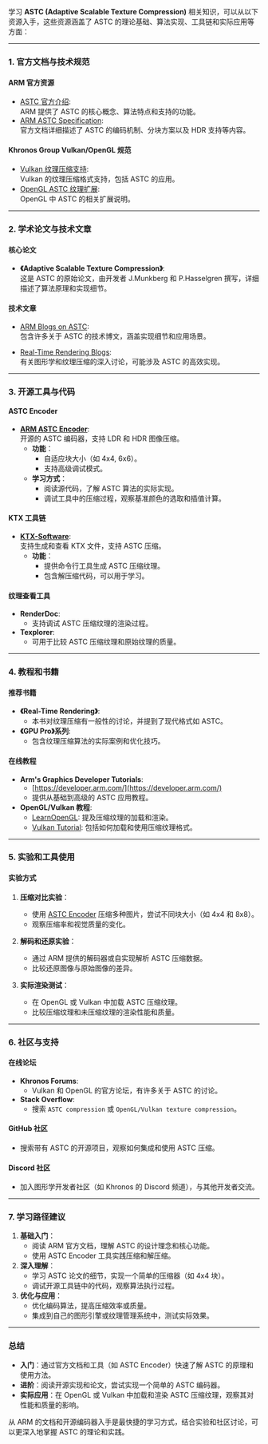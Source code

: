 学习 **ASTC (Adaptive Scalable Texture Compression)** 相关知识，可以从以下资源入手，这些资源涵盖了 ASTC 的理论基础、算法实现、工具链和实际应用等方面：

---

### **1. 官方文档与技术规范**
#### **ARM 官方资源**
- [ASTC 官方介绍](https://developer.arm.com/graphics/astc-compression):  
  ARM 提供了 ASTC 的核心概念、算法特点和支持的功能。
- [ARM ASTC Specification](https://developer.arm.com/documentation/100616/latest):  
  官方文档详细描述了 ASTC 的编码机制、分块方案以及 HDR 支持等内容。

#### **Khronos Group Vulkan/OpenGL 规范**
- [Vulkan 纹理压缩支持](https://registry.khronos.org/vulkan/specs/1.3-extensions/html/chap42.html#formats-compressed):  
  Vulkan 的纹理压缩格式支持，包括 ASTC 的应用。
- [OpenGL ASTC 纹理扩展](https://www.khronos.org/registry/OpenGL/extensions/KHR/KHR_texture_compression_astc_ldr.txt):  
  OpenGL 中 ASTC 的相关扩展说明。

---

### **2. 学术论文与技术文章**
#### **核心论文**
- **《Adaptive Scalable Texture Compression》**:  
  这是 ASTC 的原始论文，由开发者 J.Munkberg 和 P.Hasselgren 撰写，详细描述了算法原理和实现细节。

#### **技术文章**
- [ARM Blogs on ASTC](https://community.arm.com/arm-community-blogs/b/graphics-gaming-and-vr-blog):  
  包含许多关于 ASTC 的技术博文，涵盖实现细节和应用场景。

- [Real-Time Rendering Blogs](https://www.realtimerendering.com/):  
  有关图形学和纹理压缩的深入讨论，可能涉及 ASTC 的高效实现。

---

### **3. 开源工具与代码**
#### **ASTC Encoder**
- **[ARM ASTC Encoder](https://github.com/ARM-software/astc-encoder)**:  
  开源的 ASTC 编码器，支持 LDR 和 HDR 图像压缩。
  - **功能**：
    - 自适应块大小（如 4x4, 6x6）。
    - 支持高级调试模式。
  - **学习方式**：
    - 阅读源代码，了解 ASTC 算法的实际实现。
    - 调试工具中的压缩过程，观察基准颜色的选取和插值计算。

#### **KTX 工具链**
- **[KTX-Software](https://github.com/KhronosGroup/KTX-Software)**:  
  支持生成和查看 KTX 文件，支持 ASTC 压缩。
  - **功能**：
    - 提供命令行工具生成 ASTC 压缩纹理。
    - 包含解压缩代码，可以用于学习。

#### **纹理查看工具**
- **RenderDoc**:
  - 支持调试 ASTC 压缩纹理的渲染过程。
- **Texplorer**:
  - 可用于比较 ASTC 压缩纹理和原始纹理的质量。

---

### **4. 教程和书籍**
#### **推荐书籍**
- **《Real-Time Rendering》**:
  - 本书对纹理压缩有一般性的讨论，并提到了现代格式如 ASTC。
- **《GPU Pro》系列**:
  - 包含纹理压缩算法的实际案例和优化技巧。

#### **在线教程**
- **Arm's Graphics Developer Tutorials**:
  - [https://developer.arm.com/](https://developer.arm.com/)
  - 提供从基础到高级的 ASTC 应用教程。
- **OpenGL/Vulkan 教程**:
  - [LearnOpenGL](https://learnopengl.com/): 提及压缩纹理的加载和渲染。
  - [Vulkan Tutorial](https://vulkan-tutorial.com/): 包括如何加载和使用压缩纹理格式。

---

### **5. 实验和工具使用**
#### **实验方式**
1. **压缩对比实验**：
   - 使用 [ASTC Encoder](https://github.com/ARM-software/astc-encoder) 压缩多种图片，尝试不同块大小（如 4x4 和 8x8）。
   - 观察压缩率和视觉质量的变化。

2. **解码和还原实验**：
   - 通过 ARM 提供的解码器或自实现解析 ASTC 压缩数据。
   - 比较还原图像与原始图像的差异。

3. **实际渲染测试**：
   - 在 OpenGL 或 Vulkan 中加载 ASTC 压缩纹理。
   - 比较压缩纹理和未压缩纹理的渲染性能和质量。

---

### **6. 社区与支持**
#### **在线论坛**
- **Khronos Forums**:
  - Vulkan 和 OpenGL 的官方论坛，有许多关于 ASTC 的讨论。
- **Stack Overflow**:
  - 搜索 `ASTC compression` 或 `OpenGL/Vulkan texture compression`。

#### **GitHub 社区**
- 搜索带有 ASTC 的开源项目，观察如何集成和使用 ASTC 压缩。

#### **Discord 社区**
- 加入图形学开发者社区（如 Khronos 的 Discord 频道），与其他开发者交流。

---

### **7. 学习路径建议**
1. **基础入门**：
   - 阅读 ARM 官方文档，理解 ASTC 的设计理念和核心功能。
   - 使用 ASTC Encoder 工具实践压缩和解压缩。
2. **深入理解**：
   - 学习 ASTC 论文的细节，实现一个简单的压缩器（如 4x4 块）。
   - 调试开源工具链中的代码，观察算法执行过程。
3. **优化与应用**：
   - 优化编码算法，提高压缩效率或质量。
   - 集成到自己的图形引擎或纹理管理系统中，测试实际效果。

---

### **总结**
- **入门**：通过官方文档和工具（如 ASTC Encoder）快速了解 ASTC 的原理和使用方法。
- **进阶**：阅读开源实现和论文，尝试实现一个简单的 ASTC 编码器。
- **实际应用**：在 OpenGL 或 Vulkan 中加载和渲染 ASTC 压缩纹理，观察其对性能和质量的影响。

从 ARM 的文档和开源编码器入手是最快捷的学习方式，结合实验和社区讨论，可以更深入地掌握 ASTC 的理论和实践。